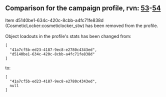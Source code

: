 ## Comparison for the campaign profile, rvn: [53](https://github.com/PRO100KatYT/FortniteProfileRevisions/tree/main/profiles/campaign/53%20campaign.json)-[54](https://github.com/PRO100KatYT/FortniteProfileRevisions/tree/main/profiles/campaign/54%20campaign.json)

Item d5140be1-634c-420c-8cbb-a4fc71fe838d (CosmeticLocker:cosmeticlocker_stw) has been removed from the profile.
<br><br>
Object loadouts in the profile's stats has been changed from:

```
[
  "41a7cf5b-ed23-4187-9ec8-e2780c4343ed",
  "d5140be1-634c-420c-8cbb-a4fc71fe838d"
]
```

to:

```
[
  "41a7cf5b-ed23-4187-9ec8-e2780c4343ed",
  null
]
```

<br><br>
